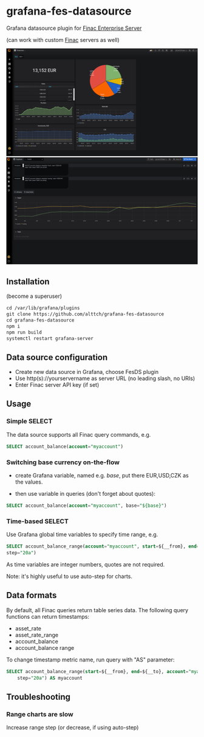 # grafana-fes-datasource

Grafana datasource plugin for [Finac Enterprise
Server](https://www.altertech.com/products/fes/)

(can work with custom [Finac](https://github.com/alttch/finac) servers as well)

![Dashboard](https://raw.githubusercontent.com/alttch/grafana-fes-datasource/master/screenshots/1.png "Dashboard")
![Explore](https://raw.githubusercontent.com/alttch/grafana-fes-datasource/master/screenshots/2.png "Expore")

## Installation

(become a superuser)

```shell
cd /var/lib/grafana/plugins
git clone https://github.com/alttch/grafana-fes-datasource
cd grafana-fes-datasource
npm i
npm run build
systemctl restart grafana-server
```

## Data source configuration

* Create new data source in Grafana, choose FesDS plugin
* Use http(s)://yourservername as server URL (no leading slash, no URIs)
* Enter Finac server API key (if set)

## Usage

### Simple SELECT

The data source supports all Finac query commands, e.g.

```sql
SELECT account_balance(account="myaccount")
```

### Switching base currency on-the-flow

* create Grafana variable, named e.g. *base*, put there EUR,USD,CZK as the
  values.

* then use variable in queries (don't forget about quotes):

```sql
SELECT account_balance(account="myaccount", base="${base}")
```

### Time-based SELECT

Use Grafana global time variables to specify time range, e.g.

```sql
SELECT account_balance_range(account="myaccount", start=${__from}, end=${__to},
step="20a")
```

As time variables are integer numbers, quotes are not required.

Note: it's highly useful to use auto-step for charts.

## Data formats

By default, all Finac queries return table series data. The following query
functions can return timestamps:

* asset_rate
* asset_rate_range
* account_balance
* account_balance range

To change timestamp metric name, run query with "AS" parameter:

```sql
SELECT account_balance_range(start=${__from}, end=${__to}, account="myaccount",
    step="20a") AS myaccount
```

## Troubleshooting

### Range charts are slow

Increase range step (or decrease, if using auto-step)
